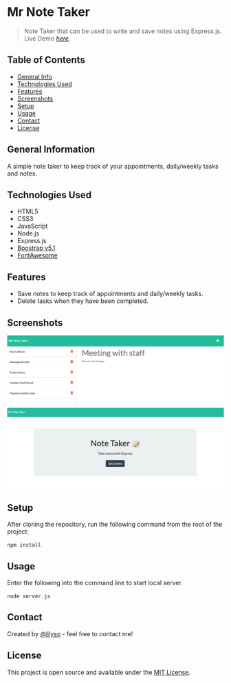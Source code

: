 # Mr Note Taker

> Note Taker that can be used to write and save notes using Express.js.
> Live Demo [_here_](https://infinite-everglades-26933.herokuapp.com/).

## Table of Contents

- [General Info](#general-information)
- [Technologies Used](#technologies-used)
- [Features](#features)
- [Screenshots](#screenshots)
- [Setup](#setup)
- [Usage](#usage)
- [Contact](#contact)
- [License](#license)

## General Information

A simple note taker to keep track of your appointments, daily/weekly tasks and notes.

## Technologies Used

- HTML5
- CSS3
- JavaScript
- Node.js
- Express.js
- [Boostrap v5.1](https://getbootstrap.com/docs/5.1/getting-started/introduction/)
- [FontAwesome](https://fontawesome.com/)

## Features

- Save notes to keep track of appointments and daily/weekly tasks.
- Delete tasks when they have been completed.

## Screenshots

![Desktop Screenshot](public/assets/images/mrnotetaker_screenshot.png)
![Desktop Screenshot](public/assets/images/mrnotetaker_screenshot2.png)

## Setup

After cloning the repository, run the following command from the root of the project:

```
npm install
```

## Usage

Enter the following into the command line to start local server.

```
node server.js
```

## Contact

Created by [@lilyso](https://github.com/lilyso/) - feel free to contact me!

## License

This project is open source and available under the [MIT License](https://opensource.org/licenses/MIT).
